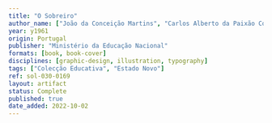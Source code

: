 ```yaml
---
title: "O Sobreiro"
author_name: ["João da Conceição Martins", "Carlos Alberto da Paixão Correia"]
year: y1961
origin: Portugal
publisher: "Ministério da Educação Nacional"
formats: [book, book-cover]
disciplines: [graphic-design, illustration, typography]
tags: ["Colecção Educativa", "Estado Novo"]
ref: sol-030-0169
layout: artifact
status: Complete
published: true
date_added: 2022-10-02
---
```

